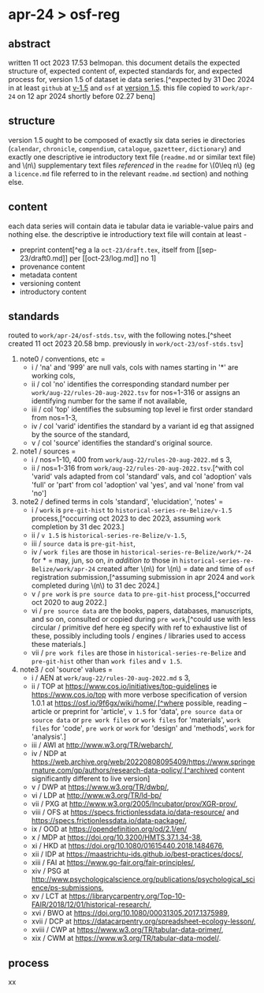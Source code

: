 # apr-24 > osf-reg
## abstract
written 11 oct 2023 17.53 belmopan. this document details the expected structure of, expected content of, expected standards for, and expected process for, version 1.5 of dataset ie data series.[^expected by 31 Dec 2024 in at least `github` at [v-1.5](https://github.com/aenavidad/historical-series-re-Belize/tree/main/v-1.5) and `osf` at [version 1.5](https://osf.io/27mx5/). this file copied to `work/apr-24` on 12 apr 2024 shortly before 02.27 benq]

## structure
version 1.5 ought to be composed of exactly six data series ie directories (`calendar`, `chronicle`, `compendium`, `catalogue`, `gazetteer`, `dictionary`) and exactly one descriptive ie introductory text file (`readme.md` or similar text file) and \\(n\\) supplementary text files *referenced* in the `readme` for \\(0\leq n\\) (eg a `licence.md` file referred to in the relevant `readme.md` section) and nothing else.

## content
each data series will contain data ie tabular data ie variable-value pairs and nothing else. the descriptive ie introductiory text file will contain at least -
- preprint content[^eg a la `oct-23/draft.tex`, itself from [[sep-23/draft0.md]] per [[oct-23/log.md]] no 1]
- provenance content
- metadata content
- versioning content
- introductory content

## standards
routed to `work/apr-24/osf-stds.tsv`, with the following notes.[^sheet created 11 oct 2023 20.58 bmp. previously in `work/oct-23/osf-stds.tsv`]

1. note0 / conventions, etc = 
    - i / 'na' and '999' are null vals, cols with names starting in '\*' are working cols,
    - ii / col 'no' identifies the corresponding standard number per `work/aug-22/rules-20-aug-2022.tsv` for nos=1-316 or assigns an identifying number for the same if not available, 
    - iii / col 'top' identifies the subsuming top level ie first order standard from nos=1-3, 
    - iv / col 'varid' identifies the standard by a variant id eg that assigned by the source of the standard,
    - v / col 'source' identifies the standard's original source. 
2. note1 / sources = 
    - i / nos=1-10, 400 from `work/aug-22/rules-20-aug-2022.md` s 3,
    - ii / nos=1-316 from `work/aug-22/rules-20-aug-2022.tsv`.[^with col 'varid' vals adapted from col 'standard' vals, and col 'adoption' vals 'full' or 'part' from col 'adoption' val 'yes', and val 'none' from val 'no']
3. note2 / defined terms in cols 'standard', 'elucidation', 'notes' = 
    - i / `work` is `pre-git-hist` to `historical-series-re-Belize/v-1.5` process,[^occurring oct 2023 to dec 2023, assuming `work` completion by 31 dec 2023.] 
    - ii / `v 1.5` is `historical-series-re-Belize/v-1.5`, 
    - iii / `source data` is `pre-git-hist`, 
    - iv / `work files` are those in `historical-series-re-Belize/work/*-24` for \* = may, jun, so on, *in addition to* those in `historical-series-re-Belize/work/apr-24` created after \\(n\\) for \\(n\\) = date and time of `osf` registration submission,[^assuming submission in apr 2024 and `work` completed during \\(n\\) to 31 dec 2024.]
    - v / `pre work` is `pre source data` to `pre-git-hist` process,[^occurred oct 2020 to aug 2022.]
    - vi / `pre source data` are the books, papers, databases, manuscripts, and so on, consulted or copied during `pre work`,[^could use with less circular / primitive def here eg specify with ref to exhaustive list of these, possibly including tools / engines / libraries used to access these materials.]
    - vii / `pre work files` are those in `historical-series-re-Belize` and `pre-git-hist` other than `work files` and `v 1.5`.
4. note3 / col 'source' values = 
    - i / AEN at `work/aug-22/rules-20-aug-2022.md` s 3,
    - ii / TOP at https://www.cos.io/initiatives/top-guidelines ie https://www.cos.io/top with more verbose specification of version 1.0.1 at https://osf.io/9f6gx/wiki/home/,[^where possible, reading – article or preprint for 'article', `v 1.5` for 'data', `pre source data` or `source data` or `pre work files` or `work files` for 'materials', `work files` for 'code', `pre work` or `work` for 'design' and 'methods', `work` for 'analysis'.]
    - iii / AWI at http://www.w3.org/TR/webarch/,
    - iv / NDP at https://web.archive.org/web/20220808095409/https://www.springernature.com/gp/authors/research-data-policy/,[^archived content significantly different to live version]
    - v / DWP at https://www.w3.org/TR/dwbp/,
    - vi / LDP at http://www.w3.org/TR/ld-bp/
    - vii / PXG at http://www.w3.org/2005/Incubator/prov/XGR-prov/,
    - viii / OFS at https://specs.frictionlessdata.io/data-resource/ and https://specs.frictionlessdata.io/data-package/,
    - ix / OOD at https://opendefinition.org/od/2.1/en/
    - x / MDP at https://doi.org/10.3200/HMTS.37.1.34-38,
    - xi / HKD at https://doi.org/10.1080/01615440.2018.1484676,
    - xii / IDP at https://maastrichtu-ids.github.io/best-practices/docs/,
    - xiii / FAI at https://www.go-fair.org/fair-principles/,
    - xiv / PSG at http://www.psychologicalscience.org/publications/psychological_science/ps-submissions,
    - xv / LCT at https://librarycarpentry.org/Top-10-FAIR/2018/12/01/historical-research/,
    - xvi / BWO at https://doi.org/10.1080/00031305.2017.1375989,
    - xvii / DCP at https://datacarpentry.org/spreadsheet-ecology-lesson/,
    - xviii / CWP at https://www.w3.org/TR/tabular-data-primer/,
    - xix / CWM at https://www.w3.org/TR/tabular-data-model/.

## process
xx
